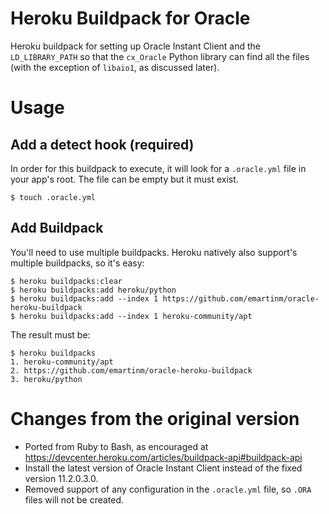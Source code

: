 # Heroku Buildpack for Oracle

Heroku buildpack for setting up Oracle Instant Client and the `LD_LIBRARY_PATH` so that the `cx_Oracle`  Python library can find all the files (with the exception of `libaio1`, as discussed later).

# Usage

## Add a detect hook (required)

In order for this buildpack to execute, it will look for a `.oracle.yml` file in your app's root.  The file can be empty but it must exist.

```
$ touch .oracle.yml
```

## Add Buildpack

You'll need to use multiple buildpacks. Heroku natively also support's multiple buildpacks, so it's easy:

    $ heroku buildpacks:clear
    $ heroku buildpacks:add heroku/python
    $ heroku buildpacks:add --index 1 https://github.com/emartinm/oracle-heroku-buildpack
    $ heroku buildpacks:add --index 1 heroku-community/apt

The result must be:

    $ heroku buildpacks
    1. heroku-community/apt
    2. https://github.com/emartinm/oracle-heroku-buildpack
    3. heroku/python

# Changes from the original version
* Ported from Ruby to Bash, as encouraged at https://devcenter.heroku.com/articles/buildpack-api#buildpack-api
* Install the latest version of Oracle Instant Client instead of the fixed version 11.2.0.3.0.
* Removed support of any configuration in the `.oracle.yml` file, so `.ORA` files will not be created.
